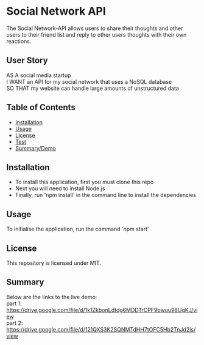 # Social Network API

The Social Network-API allows users to share their thoughts and other users to their friend list and reply to other users thoughts with their own reactions.

## User Story

AS A social media startup<br>
I WANT an API for my social network that uses a NoSQL database<br>
SO THAT my website can handle large amounts of unstructured data

## Table of Contents

- [Installation](#Installation)
- [Usage](#Usage)
- [License](#License)
- [Test](#Test)
- [Summary/Demo](#Summary)


## Installation
- To install this application, first you must clone this repo<br>
- Next you will need to install Node.js<br>
- Finally, run 'npm install' in the command line to install the dependencies<br>

## Usage
To initialise the application, run the command 'npm start'

## License
This repository is licensed under MIT.

## Summary
Below are the links to the live demo:
<br>
part 1: https://drive.google.com/file/d/1k1ZkbonLdtdg6MDDTrCPF9bwuu98UqKJ/view
<br>
part 2: https://drive.google.com/file/d/121QXS3K2SQNMTdHH7tOFC5Hb2TnJd2js/view